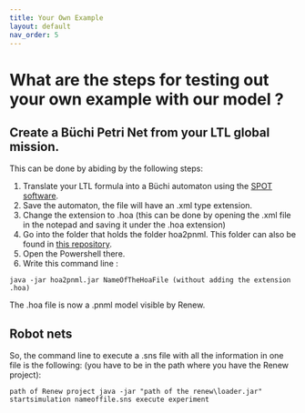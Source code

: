 ```yaml
---
title: Your Own Example
layout: default
nav_order: 5
---
```


# What are the steps for testing out your own example with our model ? 

## Create a Büchi Petri Net from your LTL global mission.

This can be done by abiding by the following steps:

1. Translate your LTL formula into a Büchi automaton using the [SPOT software](https://spot.lre.epita.fr). 
2. Save the automaton, the file will have an .xml type extension.
3. Change the extension to .hoa (this can be done by opening the .xml file in the notepad and saving it under the .hoa extension)
4. Go into the folder that holds the folder hoa2pnml. This folder can also be found in [this repository](https://github.com/eva-robillard/NWN_Complex).
5. Open the Powershell there.
6. Write this command line :

```
java -jar hoa2pnml.jar NameOfTheHoaFile (without adding the extension .hoa)
```
The .hoa file is now a .pnml model visible by Renew.

## Robot nets


So, the command line to execute a .sns file with all the information in one file is the following: (you have to be in the path where you have the Renew project):
```
path of Renew project java -jar "path of the renew\loader.jar" startsimulation nameoffile.sns execute experiment
```
